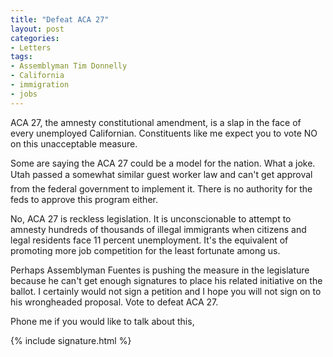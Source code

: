 ```yaml
---
title: "Defeat ACA 27"
layout: post
categories:
- Letters
tags:
- Assemblyman Tim Donnelly
- California
- immigration
- jobs
---
```


ACA 27, the amnesty constitutional amendment, is a slap in the face of every unemployed Californian. Constituents like me expect you to vote NO on this unacceptable measure.

Some are saying the ACA 27 could be a model for the nation. What a joke. Utah passed a somewhat similar guest worker law and can'&#146;t get approval from the federal government to implement it. There is no authority for the feds to approve this program either.

No, ACA 27 is reckless legislation. It is unconscionable to attempt to amnesty hundreds of thousands of illegal immigrants when citizens and legal residents face 11 percent unemployment. It's the equivalent of promoting more job competition for the least fortunate among us.

Perhaps Assemblyman Fuentes is pushing the measure in the legislature because he can't get enough signatures to place his related initiative on the ballot. I certainly would not sign a petition and I hope you will not sign on to his wrongheaded proposal. Vote to defeat ACA 27.

Phone me if you would like to talk about this,

{% include signature.html %}
